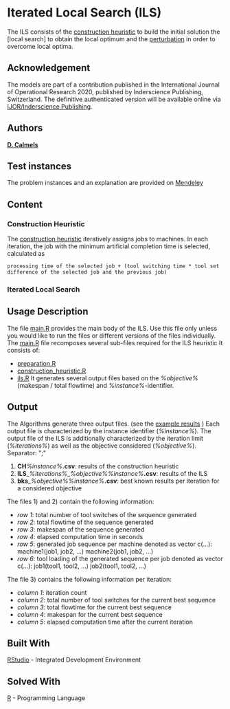 # Iterated Local Search (ILS)

The ILS consists of the [construction heuristic](https://github.com/TerhiS/MIP_SSP-NPM/blob/master/ILS/constr_heur.R) to build the initial solution the [local search] to obtain the local optimum 
and the [perturbation](https://github.com/TerhiS/MIP_SSP-NPM/blob/master/ILS/ils.R) in order to overcome local optima. 

## Acknowledgement 
The models are part of a contribution published in the International Journal of Operational Research 2020, 
published by Inderscience Publishing, Switzerland. 
The definitive authenticated version will be available online via [IJOR/Inderscience Publishing](https://www.inderscience.com/jhome.php?jcode=ijor).

## Authors
[**D. Calmels**](https://www.researchgate.net/profile/Dorothea_Calmels)
## Test instances
The problem instances and an explanation are provided on [Mendeley](http://dx.doi.org/10.17632/ggr36f5gd5.2)

## Content
### Construction Heuristic
The [construction heuristic](https://github.com/TerhiS/MIP_SSP-NPM/blob/master/ILS/constr_heur.R) iteratively assigns jobs to machines. 
In each iteration, the job with the minimum artificial completion time is selected, calculated as
```
processing time of the selected job + (tool switching time * tool set difference of the selected job and the previous job)
```
### Iterated Local Search

## Usage Description
The file [main.R](https://github.com/TerhiS/MIP_SSP-NPM/blob/master/ILS/main.R) provides the main body of the ILS. 
Use this file only unless you would like to run the files or different versions of the files individually. 
The [main.R](https://github.com/TerhiS/MIP_SSP-NPM/blob/master/ILS/main.R) file recomposes several sub-files required for the ILS heuristic
It consists of: 
- [preparation.R](https://github.com/TerhiS/MIP_SSP-NPM/blob/master/ILS/preparation.R)
- [construction_heuristic.R](https://github.com/TerhiS/MIP_SSP-NPM/blob/master/ILS/constr_heur.R)
- [ils.R](https://github.com/TerhiS/MIP_SSP-NPM/blob/master/ILS/ils.R)
It generates several output files based on the *%objective%* (makespan / total flowtime) and *%instance%*-identifier. 

## Output
The Algorithms generate three output files. (see the [example results](https://github.com/TerhiS/MIP_SSP-NPM/blob/master/ILS/example_results) )
Each output file is characterized by the instance identifier (*%instance%*). 
The output file of the ILS is additionally characterized by the iteration limit (*%iterations%*) as well as the objective considered (*%objective%*). 
Separator: ";"

1) __CH__*%instance%*__.csv__: results of the construction heuristic 
2) __ILS__\_*%iterations%*\_*%objective%*_%instance%_**.csv**: results of the ILS
3) __bks__\_*%objective%*_%instance%_**.csv**: best known results per iteration for a considered objective

The files 1) and 2) contain the following information: 
- *row 1*: total number of tool switches of the sequence generated 
- *row 2*: total flowtime of the sequence generated 
- *row 3*: makespan of the sequence generated
- *row 4*: elapsed computation time in seconds
- *row 5*: generated job sequence per machine denoted as vector c(...): machine1(job1, job2, ...) machine2(job1, job2, ...)
- *row 6*: tool loading of the generated sequence per job denoted as vector c(...): job1(tool1, tool2, ...) job2(tool1, tool2, ...)

The file 3) contains the following information per iteration: 
- *column 1*: iteration count
- *column 2*: total number of tool switches for the current best sequence
- *column 3*: total flowtime for the current best sequence
- *column 4*: makespan for the current best sequence
- *column 5*: elapsed computation time after the current iteration

## Built With
[RStudio](https://rstudio.com/products/rstudio/download/) - Integrated Development Environment

## Solved With
[R](https://www.r-project.org/) - Programming Language